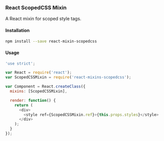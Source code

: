 ### React ScopedCSS Mixin

A React mixin for scoped style tags.

#### Installation

``` bash
npm install --save react-mixin-scopedcss
```

#### Usage

``` javascript
'use strict';

var React = require('react');
var ScopedCSSMixin = require('react-mixins-scopedcss');

var Component = React.createClass({
  mixins: [ScopedCSSMixin],

  render: function() {
    return (
      <div>
        <style ref={ScopedCSSMixin.ref}>{this.props.styles}</style>
      </div>
    );
  }
});
```
